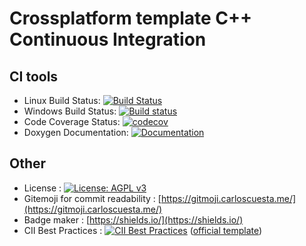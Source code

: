 # Crossplatform template C++ Continuous Integration

## CI tools
* Linux Build Status: [![Build Status](https://travis-ci.org/tmonseigne/cpp-crossplatform-ci-template.svg?branch=master)](https://travis-ci.org/tmonseigne/cpp-crossplatform-ci-template)
* Windows Build Status: [![Build status](https://ci.appveyor.com/api/projects/status/c4iaoadea6t1htjg?svg=true)](https://ci.appveyor.com/project/tmonseigne/cpp-crossplatform-ci-template)
* Code Coverage Status: [![codecov](https://codecov.io/gh/tmonseigne/cpp-crossplatform-ci-template/branch/master/graph/badge.svg)](https://codecov.io/gh/tmonseigne/cpp-crossplatform-ci-template)
* Doxygen Documentation: [![Documentation](https://codedocs.xyz/tmonseigne/cpp-crossplatform-ci-template.svg)](https://codedocs.xyz/tmonseigne/cpp-crossplatform-ci-template/)

## Other
* License : [![License: AGPL v3](https://img.shields.io/badge/License-AGPL%20v3-blue.svg)](https://www.gnu.org/licenses/agpl-3.0) 
* Gitemoji for commit readability : [https://gitmoji.carloscuesta.me/](https://gitmoji.carloscuesta.me/)
* Badge maker : [https://shields.io/](https://shields.io/)
* CII Best Practices : [![CII Best Practices](https://bestpractices.coreinfrastructure.org/projects/2779/badge)](https://bestpractices.coreinfrastructure.org/projects/2779) ([official template](https://github.com/coreinfrastructure/best-practices-badge))